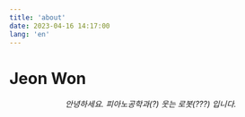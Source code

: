 ```yaml
---
title: 'about'
date: 2023-04-16 14:17:00
lang: 'en'
---
```


# Jeon Won

<div align="center">

_안녕하세요. 피아노공학과(?) 웃는 로봇(???) 입니다._

</div>
